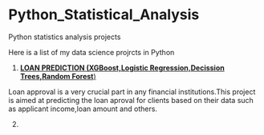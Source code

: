 # Python_Statistical_Analysis

Python statistics analysis projects

Here is a list of my data science projrcts in Python

1.  [**LOAN PREDICTION (XGBoost,Logistic Regression,Decission Trees,Random Forest**)](https://github.com/GeorgeOduor/Python_Statistical_Analysis/blob/master/loanprediction%20notebook.md)

Loan approval is a very crucial part in any financial institutions.This project is aimed at predicting the loan aproval for clients based on their data such as applicant income,loan amount and others.

2.  
